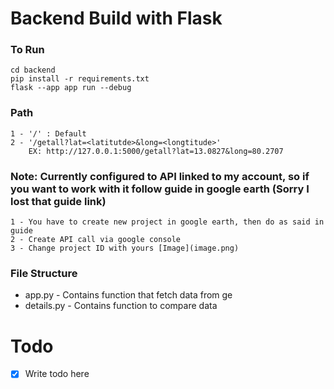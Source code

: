 # Backend Build with Flask

### To Run
    cd backend
    pip install -r requirements.txt
    flask --app app run --debug

### Path
    1 - '/' : Default
    2 - '/getall?lat=<latitutde>&long=<longtitude>'
        EX: http://127.0.0.1:5000/getall?lat=13.0827&long=80.2707

### Note: Currently configured to API linked to my account, so if you want to work with it follow guide in google earth (Sorry I lost that guide link)
    1 - You have to create new project in google earth, then do as said in guide
    2 - Create API call via google console
    3 - Change project ID with yours [Image](image.png)


### File Structure
- app.py - Contains function that fetch data from ge
- details.py - Contains function to compare data

# Todo
- [x] Write todo here

